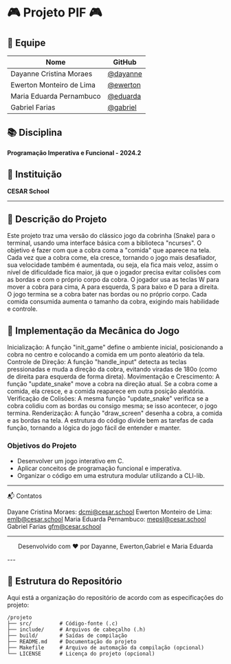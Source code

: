 # 🎮 **Projeto PIF** 🎮


## 👥 **Equipe**

| Nome                      | GitHub                                                   |
|----------------------------|----------------------------------------------------------|
| Dayanne Cristina Moraes      | [@dayanne](https://github.com/dayannemoraes)                      |
| Ewerton Monteiro de Lima    | [@ewerton](https://github.ewertonmonteiroo)                      |
| Maria Eduarda Pernambuco    | [@eduarda](https://github.com/mariaeduardapernambuco)      |
| Gabriel Farias   | [@gabriel](https://github.com/gabrielfariaxs)      |

## 📚 **Disciplina**
**Programação Imperativa e Funcional - 2024.2**

## 🏫 **Instituição**
**CESAR School**

---

## 📝 **Descrição do Projeto**

Este projeto traz uma versão do clássico jogo da cobrinha (Snake) para o terminal, usando
uma interface básica com a biblioteca "ncurses". O objetivo é fazer com que a cobra coma a
"comida" que aparece na tela. Cada vez que a cobra come, ela cresce, tornando o jogo mais
desafiador, sua velocidade também é aumentada, ou seja, ela fica mais veloz, assim o nível
de dificuldade fica maior, já que o jogador precisa evitar colisões com as bordas e com o
próprio corpo da cobra.
O jogador usa as teclas W para mover a cobra para cima, A para esquerda, S para baixo e
D para a direita. O jogo termina se a cobra bater nas bordas ou no próprio corpo. Cada
comida consumida aumenta o tamanho da cobra, exigindo mais habilidade e controle.

## 🎯 **Implementação da Mecânica do Jogo**

Inicialização: A função "init_game" define o ambiente inicial, posicionando a cobra no
centro e colocando a comida em um ponto aleatório da tela.
Controle de Direção: A função "handle_input" detecta as teclas pressionadas e muda a
direção da cobra, evitando viradas de 180o (como de direita para esquerda de forma direta).
Movimentação e Crescimento: A função "update_snake" move a cobra na direção atual. Se
a cobra come a comida, ela cresce, e a comida reaparece em outra posição aleatória.
Verificação de Colisões: A mesma função "update_snake" verifica se a cobra colidiu com
as bordas ou consigo mesma; se isso acontecer, o jogo termina.
Renderização: A função "draw_screen" desenha a cobra, a comida e as bordas na tela.
A estrutura do código divide bem as tarefas de cada função, tornando a lógica do jogo fácil
de entender e manter.

### **Objetivos do Projeto**
- Desenvolver um jogo interativo em C.
- Aplicar conceitos de programação funcional e imperativa.
- Organizar o código em uma estrutura modular utilizando a CLI-lib.

---

📬 Contatos

Dayane Cristina Moraes: <a href="mailto:dcmi@cesar.school">dcmi@cesar.school</a>
Ewerton Monteiro de Lima: <a href="mailto:emlb@cesar.school">emlb@cesar.school</a>
Maria Eduarda Pernambuco: <a href="mailto:mepsl@cesar.school">mepsl@cesar.school</a>
Gabriel Farias <a href="mailto:gfm@cesar.school">gfm@cesar.school</a>

---
<p align="center"> Desenvolvido com ❤️ por Dayanne, Ewerton,Gabriel e Maria Eduarda </p>
---

## 📂 **Estrutura do Repositório**

Aqui está a organização do repositório de acordo com as especificações do projeto:

```plaintext
/projeto
├── src/         # Código-fonte (.c)
├── include/     # Arquivos de cabeçalho (.h)
├── build/       # Saídas de compilação
├── README.md    # Documentação do projeto
├── Makefile     # Arquivo de automação da compilação (opcional)
└── LICENSE      # Licença do projeto (opcional)
